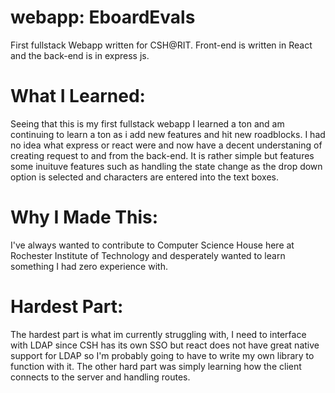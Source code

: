 # webapp: EboardEvals
First fullstack Webapp written for CSH@RIT. Front-end is written in React and the back-end is in express js.

# What I Learned:
Seeing that this is my first fullstack webapp I learned a ton and am continuing to learn a ton as i add new features and hit new roadblocks. I had no idea what express or react were and now have a decent understaning of creating request to and from the back-end. It is rather simple but features some inuituve features such as handling the state change as the drop down option is selected and characters are entered into the text boxes.

# Why I Made This:
I've always wanted to contribute to Computer Science House here at Rochester Institute of Technology and desperately wanted to learn something I had zero experience with.

# Hardest Part:
The hardest part is what im currently struggling with, I need to interface with LDAP since CSH has its own SSO but react does not have great native support for LDAP so I'm probably going to have to write my own library to function with it. The other hard part was simply learning how the client connects to the server and handling routes.
